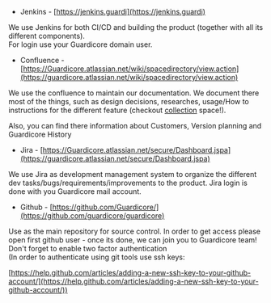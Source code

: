 -   Jenkins - [https://jenkins.guardi](https://jenkins.guardi)
    

We use Jenkins for both CI/CD and building the product (together with all its different components).  
For login use your Guardicore domain user.

  

-   Confluence - [https://Guardicore.atlassian.net/wiki/spacedirectory/view.action](https://guardicore.atlassian.net/wiki/spacedirectory/view.action)
    

We use the confluence to maintain our documentation. We document there most of the things, such as design decisions, researches, usage/How to  instructions for the different feature (checkout [collection](https://guardicore.atlassian.net/wiki/spaces/COL/pages) space!).

Also, you can find there information about Customers, Version planning and Guardicore History

  

-   Jira - [https://Guardicore.atlassian.net/secure/Dashboard.jspa](https://guardicore.atlassian.net/secure/Dashboard.jspa)
    

We use Jira as development management system to organize the different dev tasks/bugs/requirements/improvements to the product. Jira login is done with you Guardicore mail account. 

  

-   Github - [https://github.com/Guardicore/](https://github.com/guardicore/guardicore)
    

Use as the main repository for source control. In order to get access please open first github user - once its done, we can join you to Guardicore team! Don't forget to enable two factor authentication   
(In order to authenticate using git tools use ssh keys: 

[https://help.github.com/articles/adding-a-new-ssh-key-to-your-github-account/](https://help.github.com/articles/adding-a-new-ssh-key-to-your-github-account/))
